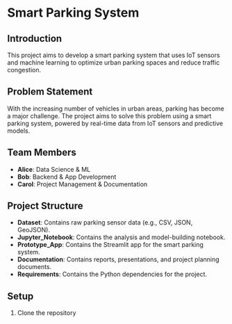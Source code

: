 # Smart Parking System

## Introduction
This project aims to develop a smart parking system that uses IoT sensors and machine learning to optimize urban parking spaces and reduce traffic congestion.

## Problem Statement
With the increasing number of vehicles in urban areas, parking has become a major challenge. The project aims to solve this problem using a smart parking system, powered by real-time data from IoT sensors and predictive models.

## Team Members
- **Alice**: Data Science & ML
- **Bob**: Backend & App Development
- **Carol**: Project Management & Documentation

## Project Structure
- **Dataset**: Contains raw parking sensor data (e.g., CSV, JSON, GeoJSON).
- **Jupyter_Notebook**: Contains the analysis and model-building notebook.
- **Prototype_App**: Contains the Streamlit app for the smart parking system.
- **Documentation**: Contains reports, presentations, and project planning documents.
- **Requirements**: Contains the Python dependencies for the project.

## Setup
1. Clone the repository